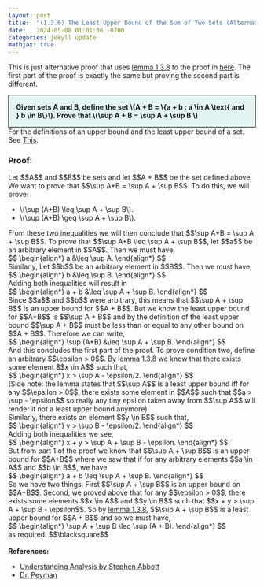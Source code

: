 ```yaml
---
layout: post
title:  "(1.3.6) The Least Upper Bound of the Sum of Two Sets (Alternative Proof)"
date:   2024-05-08 01:01:36 -0700
categories: jekyll update
mathjax: true
---
```

This is just alternative proof that uses <a href="https://strncat.github.io/jekyll/update/2024/05/05/analysis-least-upper-bound-epsilon.html">lemma 1.3.8</a> to the proof in <a href="https://strncat.github.io/jekyll/update/2024/05/07/analysis-least-upper-bound-sum.html">here</a>. The first part of the proof is exactly the same but proving the second part is different.
<div style="background-color: #E3F4F4; padding: 15px 15px 15px 15px; border:1px solid black;">
  <b>Given sets A and B, define the set \(A + B = \{a + b : a \in A \text{ and } b \in B\}\). Prove that \(\sup A + B = \sup A + \sup B \)</b>
</div>
For the definitions of an upper bound and the least upper bound of a set. See <a href="https://strncat.github.io/jekyll/update/2024/05/03/analysis-set-bounded.html">This</a>.
<br>
<h3>Proof:</h3>
Let $$A$$ and $$B$$ be sets and let $$A + B$$ be the set defined above. We want to prove that $$\sup A+B = \sup A + \sup B$$. To do this, we will prove:
<ul> 
	<li>\(\sup (A+B) \leq \sup A + \sup B\).</li> 
	<li>\(\sup (A+B) \geq \sup A + \sup B\).</li>
</ul>
From these two inequalities we will then conclude that $$\sup A+B = \sup A + \sup B$$. To prove that $$\sup A+B \leq \sup A + \sup B$$, let $$a$$ be an arbitrary element in $$A$$. Then we must have,
<div>
$$
\begin{align*}
a &\leq \sup A.
\end{align*}
$$
</div>
Similarly, Let $$b$$ be an arbitrary element in $$B$$. Then we must have,
<div>
$$
\begin{align*}
b &\leq \sup B.
\end{align*}
$$
</div>
Adding both inequalities will result in 
<div>
$$
\begin{align*}
a + b &\leq \sup A + \sup B.
\end{align*}
$$
</div>
Since $$a$$ and $$b$$ were arbitrary, this means that $$\sup A + \sup B$$ is an upper bound for $$A + B$$. But we know the least upper bound for $$A+B$$ is $$\sup A + B$$ and by the definition of the least upper bound $$\sup A + B$$ must be less than or equal to any other bound on $$A + B$$. Therefore we can write,
<div>
$$
\begin{align*}
\sup (A+B) &\leq \sup A + \sup B.
\end{align*}
$$
</div>
And this concludes the first part of the proof. To prove condition two, define an arbitrary $$\epsilon > 0$$. By <a href="https://strncat.github.io/jekyll/update/2024/05/05/analysis-least-upper-bound-epsilon.html">lemma 1.3.8</a> we know that there exists some element $$x \in A$$ such that, 
<div>
$$
\begin{align*}
x > \sup A - \epsilon/2.
\end{align*}
$$
</div>
(Side note: the lemma states that $$\sup A$$ is a least upper bound iff for any $$\epsilon > 0$$, there exists some element in $$A$$ such that $$a > \sup - \epsilon$$ so really any tiny epsilon taken away from $$\sup A$$ will render it not a least upper bound anymore)<br>Similarly, there exists an element $$y \in B$$ such that,
<div>
$$
\begin{align*}
y > \sup B - \epsilon/2.
\end{align*}
$$
</div>
Adding both inequalities we see,
<div>
$$
\begin{align*}
x + y > \sup A + \sup B - \epsilon.
\end{align*}
$$
</div>
But from part 1 of the proof we know that $$\sup A + \sup B$$ is an upper bound for $$A+B$$ where we saw that if for any arbitrary elements $$a \in A$$ and $$b \in B$$, we have 
<div>
$$
\begin{align*}
a + b \leq \sup A + \sup B.
\end{align*}
$$
</div>
So we have two things. First $$\sup A + \sup B$$ is an upper bound on $$A+B$$. Second, we proved above that for any $$\epsilon > 0$$, there exists some elements $$x \in A$$ and $$y \in B$$ such that $$x + y > \sup A + \sup B - \epsilon$$. So by <a href="https://strncat.github.io/jekyll/update/2024/05/05/analysis-least-upper-bound-epsilon.html">lemma 1.3.8</a>, $$\sup A + \sup B$$ is a least upper bound for $$A + B$$ and so we must have,
<div>
$$
\begin{align*}
\sup A + \sup B \leq \sup (A + B).
\end{align*}
$$
</div>
as required. $$\blacksquare$$
<br>
<br>
<!------------------------------------------------------------------------------------>
<b>References:</b>
<ul>
<li><a href="https://www.amazon.com/Understanding-Analysis-Undergraduate-Texts-Mathematics/dp/1493927116">Understanding Analysis by Stephen Abbott</a></li>
<li><a href="https://www.youtube.com/watch?v=1AK4c0rkcV0">Dr. Peyman</a></li>
</ul>













